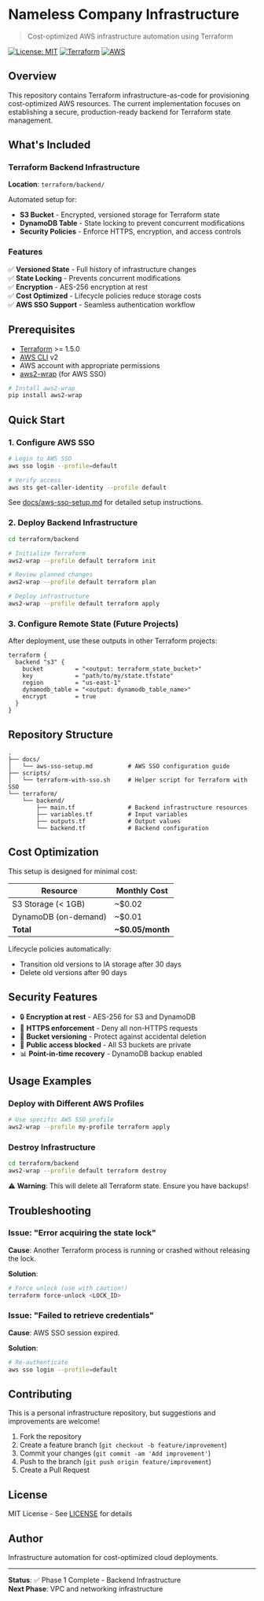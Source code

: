 # Nameless Company Infrastructure

> Cost-optimized AWS infrastructure automation using Terraform

[![License: MIT](https://img.shields.io/badge/License-MIT-yellow.svg)](https://opensource.org/licenses/MIT)
[![Terraform](https://img.shields.io/badge/Terraform-1.5+-623CE4?logo=terraform)](https://www.terraform.io/)
[![AWS](https://img.shields.io/badge/AWS-Cloud-FF9900?logo=amazon-aws)](https://aws.amazon.com/)

## Overview

This repository contains Terraform infrastructure-as-code for provisioning cost-optimized AWS resources. The current implementation focuses on establishing a secure, production-ready backend for Terraform state management.

## What's Included

### Terraform Backend Infrastructure

**Location**: `terraform/backend/`

Automated setup for:
- **S3 Bucket** - Encrypted, versioned storage for Terraform state
- **DynamoDB Table** - State locking to prevent concurrent modifications
- **Security Policies** - Enforce HTTPS, encryption, and access controls

### Features

✅ **Versioned State** - Full history of infrastructure changes  
✅ **State Locking** - Prevents concurrent modifications  
✅ **Encryption** - AES-256 encryption at rest  
✅ **Cost Optimized** - Lifecycle policies reduce storage costs  
✅ **AWS SSO Support** - Seamless authentication workflow  

## Prerequisites

- [Terraform](https://www.terraform.io/downloads.html) >= 1.5.0
- [AWS CLI](https://aws.amazon.com/cli/) v2
- AWS account with appropriate permissions
- [aws2-wrap](https://github.com/linaro-its/aws2-wrap) (for AWS SSO)

```bash
# Install aws2-wrap
pip install aws2-wrap
```

## Quick Start

### 1. Configure AWS SSO

```bash
# Login to AWS SSO
aws sso login --profile=default

# Verify access
aws sts get-caller-identity --profile default
```

See [docs/aws-sso-setup.md](docs/aws-sso-setup.md) for detailed setup instructions.

### 2. Deploy Backend Infrastructure

```bash
cd terraform/backend

# Initialize Terraform
aws2-wrap --profile default terraform init

# Review planned changes
aws2-wrap --profile default terraform plan

# Deploy infrastructure
aws2-wrap --profile default terraform apply
```

### 3. Configure Remote State (Future Projects)

After deployment, use these outputs in other Terraform projects:

```hcl
terraform {
  backend "s3" {
    bucket         = "<output: terraform_state_bucket>"
    key            = "path/to/my/state.tfstate"
    region         = "us-east-1"
    dynamodb_table = "<output: dynamodb_table_name>"
    encrypt        = true
  }
}
```

## Repository Structure

```
.
├── docs/
│   └── aws-sso-setup.md          # AWS SSO configuration guide
├── scripts/
│   └── terraform-with-sso.sh     # Helper script for Terraform with SSO
└── terraform/
    └── backend/
        ├── main.tf               # Backend infrastructure resources
        ├── variables.tf          # Input variables
        ├── outputs.tf            # Output values
        └── backend.tf            # Backend configuration
```

## Cost Optimization

This setup is designed for minimal cost:

| Resource | Monthly Cost |
|----------|--------------|
| S3 Storage (< 1GB) | ~$0.02 |
| DynamoDB (on-demand) | ~$0.01 |
| **Total** | **~$0.05/month** |

Lifecycle policies automatically:
- Transition old versions to IA storage after 30 days
- Delete old versions after 90 days

## Security Features

- 🔒 **Encryption at rest** - AES-256 for S3 and DynamoDB
- 🔐 **HTTPS enforcement** - Deny all non-HTTPS requests
- 🔑 **Bucket versioning** - Protect against accidental deletion
- 🚫 **Public access blocked** - All S3 buckets are private
- 📊 **Point-in-time recovery** - DynamoDB backup enabled

## Usage Examples

### Deploy with Different AWS Profiles

```bash
# Use specific AWS SSO profile
aws2-wrap --profile my-profile terraform apply
```

### Destroy Infrastructure

```bash
cd terraform/backend
aws2-wrap --profile default terraform destroy
```

⚠️ **Warning**: This will delete all Terraform state. Ensure you have backups!

## Troubleshooting

### Issue: "Error acquiring the state lock"

**Cause**: Another Terraform process is running or crashed without releasing the lock.

**Solution**:
```bash
# Force unlock (use with caution!)
terraform force-unlock <LOCK_ID>
```

### Issue: "Failed to retrieve credentials"

**Cause**: AWS SSO session expired.

**Solution**:
```bash
# Re-authenticate
aws sso login --profile=default
```

## Contributing

This is a personal infrastructure repository, but suggestions and improvements are welcome!

1. Fork the repository
2. Create a feature branch (`git checkout -b feature/improvement`)
3. Commit your changes (`git commit -am 'Add improvement'`)
4. Push to the branch (`git push origin feature/improvement`)
5. Create a Pull Request

## License

MIT License - See [LICENSE](LICENSE) for details

## Author

Infrastructure automation for cost-optimized cloud deployments.

---

**Status**: ✅ Phase 1 Complete - Backend Infrastructure  
**Next Phase**: VPC and networking infrastructure
